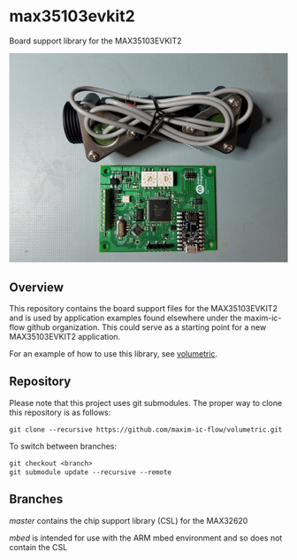 # max35103evkit2
Board support library for the MAX35103EVKIT2

![MAX35103EVKIT2 contents](/doc/contents.jpg)

## Overview

This repository contains the board support files for the MAX35103EVKIT2 and is used by application examples found elsewhere under the maxim-ic-flow github organization.  This could serve as a starting point for a new MAX35103EVKIT2 application.

For an example of how to use this library, see [volumetric](https://github.com/maxim-ic-flow/volumetric).

## Repository

Please note that this project uses git submodules.  The proper way to clone this repository is as follows:

```
git clone --recursive https://github.com/maxim-ic-flow/volumetric.git
```
To switch between branches:

```
git checkout <branch>
git submodule update --recursive --remote
```

## Branches

<i>master</i> contains the chip support library (CSL) for the MAX32620
<p><i>mbed</i> is intended for use with the ARM mbed environment and so does not contain the CSL
